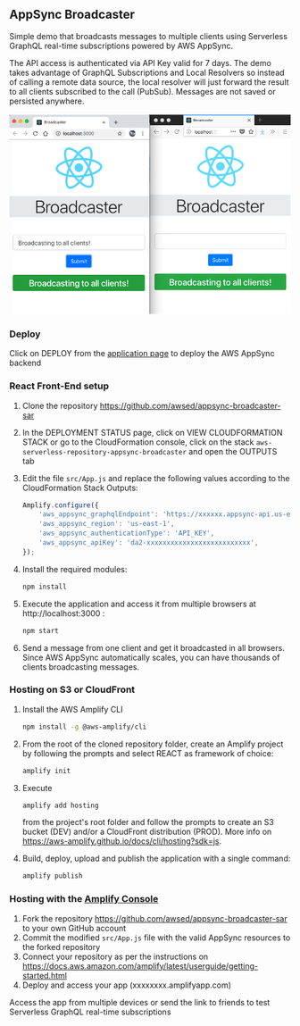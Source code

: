 ## AppSync Broadcaster

Simple demo that broadcasts messages to multiple clients using Serverless GraphQL real-time subscriptions powered by AWS AppSync.

The API access is authenticated via API Key valid for 7 days. The demo takes advantage of GraphQL Subscriptions and Local Resolvers so instead of calling a remote data source, the local resolver will just forward the result to all clients subscribed to the call (PubSub). Messages are not saved or persisted anywhere.

![Screnshot](/media/broadcaster.png)

### Deploy

Click on DEPLOY from the [application page](https://serverlessrepo.aws.amazon.com/#/applications/arn:aws:serverlessrepo:us-east-1:244958302947:applications~appsync-broadcaster) to deploy the AWS AppSync backend


### React Front-End setup

1. Clone the repository https://github.com/awsed/appsync-broadcaster-sar 
2. In the DEPLOYMENT STATUS page, click on VIEW CLOUDFORMATION STACK or go to the CloudFormation console, click on the stack `aws-serverless-repository-appsync-broadcaster` and open the OUTPUTS tab
3. Edit the file `src/App.js` and replace the following values according to the CloudFormation Stack Outputs:

    ```javascript
    Amplify.configure({
        'aws_appsync_graphqlEndpoint': 'https://xxxxxx.appsync-api.us-east-1.amazonaws.com/graphql',
        'aws_appsync_region': 'us-east-1',
        'aws_appsync_authenticationType': 'API_KEY',
        'aws_appsync_apiKey': 'da2-xxxxxxxxxxxxxxxxxxxxxxxxxx',
    });
    ```
4. Install the required modules:

    ```bash
    npm install
    ```

5. Execute the application and access it from multiple browsers at http://localhost:3000 :

    ```bash
    npm start
    ```

6. Send a message from one client and get it broadcasted in all browsers. Since AWS AppSync automatically scales, you can have thousands of clients broadcasting messages.

### Hosting on S3 or CloudFront

1. Install the AWS Amplify CLI

   ```bash
   npm install -g @aws-amplify/cli
   ```

2. From the root of the cloned repository folder, create an Amplify project by following the prompts and select REACT as framework of choice:

    ```bash
    amplify init
    ```

3. Execute 

    ```bash
    amplify add hosting
    ``` 

    from the project's root folder and follow the prompts to create an S3 bucket (DEV) and/or a CloudFront distribution (PROD). More info on https://aws-amplify.github.io/docs/cli/hosting?sdk=js.

4. Build, deploy, upload and publish the application with a single command:

   ```bash
   amplify publish
   ```

### Hosting with the [Amplify Console](https://aws.amazon.com/amplify/console/)

1. Fork the repository https://github.com/awsed/appsync-broadcaster-sar to your own GitHub account
2. Commit the modified `src/App.js` file with the valid AppSync resources to the forked repository
3. Connect your repository as per the instructions on https://docs.aws.amazon.com/amplify/latest/userguide/getting-started.html
4. Deploy and access your app (xxxxxxxx.amplifyapp.com)

Access the app from multiple devices or send the link to friends to test Serverless GraphQL real-time subscriptions
